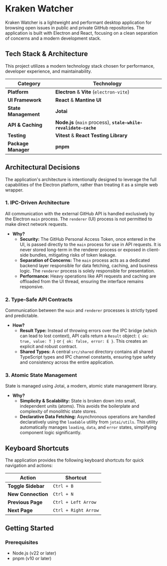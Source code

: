 # Kraken Watcher

Kraken Watcher is a lightweight and performant desktop application for browsing open issues in public and private GitHub repositories. The application is built with Electron and React, focusing on a clean separation of concerns and a modern development stack.

## Tech Stack & Architecture

This project utilizes a modern technology stack chosen for performance, developer experience, and maintainability.

| Category             | Technology                                                       |
| -------------------- | ---------------------------------------------------------------- |
| **Platform**         | **Electron** & **Vite** (`electron-vite`)                        |
| **UI Framework**     | **React** & **Mantine UI**                                       |
| **State Management** | **Jotai**                                                        |
| **API & Caching**    | **Node.js** (`main` process), **`stale-while-revalidate-cache`** |
| **Testing**          | **Vitest** & **React Testing Library**                           |
| **Package Manager**  | **pnpm**                                                         |

## Architectural Decisions

The application's architecture is intentionally designed to leverage the full capabilities of the Electron platform, rather than treating it as a simple web wrapper.

### 1. IPC-Driven Architecture

All communication with the external GitHub API is handled exclusively by the Electron `main` process. The `renderer` (UI) process is not permitted to make direct network requests.

- **Why?**
  - **Security:** The GitHub Personal Access Token, once entered in the UI, is passed directly to the `main` process for use in API requests. It is never stored long-term in the renderer process or exposed in client-side bundles, mitigating risks of token leakage.
  - **Separation of Concerns:** The `main` process acts as a dedicated backend layer responsible for data fetching, caching, and business logic. The `renderer` process is solely responsible for presentation.
  - **Performance:** Heavy operations like API requests and caching are offloaded from the UI thread, ensuring the interface remains responsive.

### 2. Type-Safe API Contracts

Communication between the `main` and `renderer` processes is strictly typed and predictable.

- **How?**
  - **Result Type:** Instead of throwing errors over the IPC bridge (which can lead to lost context), API calls return a `Result` object: `{ ok: true, value: T }` or `{ ok: false, error: E }`. This creates an explicit and robust contract.
  - **Shared Types:** A central `src/shared` directory contains all shared TypeScript types and IPC channel constants, ensuring type safety and consistency across the entire application.

### 3. Atomic State Management

State is managed using Jotai, a modern, atomic state management library.

- **Why?**
  - **Simplicity & Scalability:** State is broken down into small, independent units (atoms). This avoids the boilerplate and complexity of monolithic state stores.
  - **Declarative Data Fetching:** Asynchronous operations are handled declaratively using the `loadable` utility from `jotai/utils`. This utility automatically manages `loading`, `data`, and `error` states, simplifying component logic significantly.

## Keyboard Shortcuts

The application provides the following keyboard shortcuts for quick navigation and actions:

| Action                 | Shortcut            |
| ---------------------- | ------------------- |
| **Toggle Sidebar**     | `Ctrl + B`          |
| **New Connection**     | `Ctrl + N`          |
| **Previous Page**      | `Ctrl + Left Arrow` |
| **Next Page**          | `Ctrl + Right Arrow`|

## Getting Started

### Prerequisites

- Node.js (v22 or later)
- pnpm (v10 or later)
